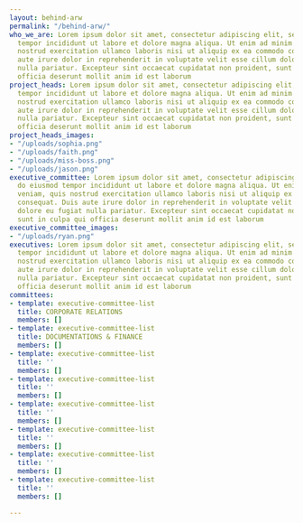 ```yaml
---
layout: behind-arw
permalink: "/behind-arw/"
who_we_are: Lorem ipsum dolor sit amet, consectetur adipiscing elit, sed do eiusmod
  tempor incididunt ut labore et dolore magna aliqua. Ut enim ad minim veniam, quis
  nostrud exercitation ullamco laboris nisi ut aliquip ex ea commodo consequat. Duis
  aute irure dolor in reprehenderit in voluptate velit esse cillum dolore eu fugiat
  nulla pariatur. Excepteur sint occaecat cupidatat non proident, sunt in culpa qui
  officia deserunt mollit anim id est laborum
project_heads: Lorem ipsum dolor sit amet, consectetur adipiscing elit, sed do eiusmod
  tempor incididunt ut labore et dolore magna aliqua. Ut enim ad minim veniam, quis
  nostrud exercitation ullamco laboris nisi ut aliquip ex ea commodo consequat. Duis
  aute irure dolor in reprehenderit in voluptate velit esse cillum dolore eu fugiat
  nulla pariatur. Excepteur sint occaecat cupidatat non proident, sunt in culpa qui
  officia deserunt mollit anim id est laborum
project_heads_images:
- "/uploads/sophia.png"
- "/uploads/faith.png"
- "/uploads/miss-boss.png"
- "/uploads/jason.png"
executive_committee: Lorem ipsum dolor sit amet, consectetur adipiscing elit, sed
  do eiusmod tempor incididunt ut labore et dolore magna aliqua. Ut enim ad minim
  veniam, quis nostrud exercitation ullamco laboris nisi ut aliquip ex ea commodo
  consequat. Duis aute irure dolor in reprehenderit in voluptate velit esse cillum
  dolore eu fugiat nulla pariatur. Excepteur sint occaecat cupidatat non proident,
  sunt in culpa qui officia deserunt mollit anim id est laborum
executive_committee_images:
- "/uploads/ryan.png"
executives: Lorem ipsum dolor sit amet, consectetur adipiscing elit, sed do eiusmod
  tempor incididunt ut labore et dolore magna aliqua. Ut enim ad minim veniam, quis
  nostrud exercitation ullamco laboris nisi ut aliquip ex ea commodo consequat. Duis
  aute irure dolor in reprehenderit in voluptate velit esse cillum dolore eu fugiat
  nulla pariatur. Excepteur sint occaecat cupidatat non proident, sunt in culpa qui
  officia deserunt mollit anim id est laborum
committees:
- template: executive-committee-list
  title: CORPORATE RELATIONS
  members: []
- template: executive-committee-list
  title: DOCUMENTATIONS & FINANCE
  members: []
- template: executive-committee-list
  title: ''
  members: []
- template: executive-committee-list
  title: ''
  members: []
- template: executive-committee-list
  title: ''
  members: []
- template: executive-committee-list
  title: ''
  members: []
- template: executive-committee-list
  title: ''
  members: []
- template: executive-committee-list
  title: ''
  members: []

---
```

